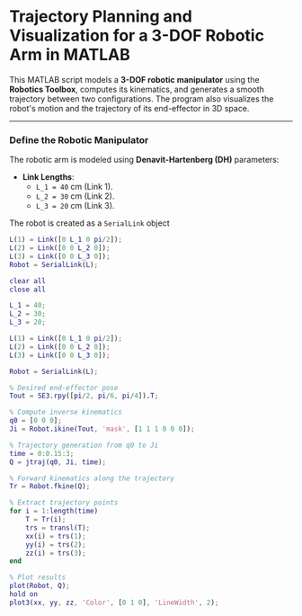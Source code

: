 # Trajectory Planning and Visualization for a 3-DOF Robotic Arm in MATLAB

This MATLAB script models a **3-DOF robotic manipulator** using the **Robotics Toolbox**, computes its kinematics, and generates a smooth trajectory between two configurations. 
The program also visualizes the robot's motion and the trajectory of its end-effector in 3D space.

---

### **Define the Robotic Manipulator**
The robotic arm is modeled using **Denavit-Hartenberg (DH)** parameters:
- **Link Lengths**:
  - `L_1 = 40` cm (Link 1).  
  - `L_2 = 30` cm (Link 2).  
  - `L_3 = 20` cm (Link 3).  

The robot is created as a `SerialLink` object
```matlab
L(1) = Link([0 L_1 0 pi/2]);
L(2) = Link([0 0 L_2 0]);
L(3) = Link([0 0 L_3 0]);
Robot = SerialLink(L);
```
```matlab
clear all 
close all

L_1 = 40;
L_2 = 30;
L_3 = 20;

L(1) = Link([0 L_1 0 pi/2]);
L(2) = Link([0 0 L_2 0]);
L(3) = Link([0 0 L_3 0]);

Robot = SerialLink(L);

% Desired end-effector pose
Tout = SE3.rpy([pi/2, pi/6, pi/4]).T;

% Compute inverse kinematics
q0 = [0 0 0];
Ji = Robot.ikine(Tout, 'mask', [1 1 1 0 0 0]);

% Trajectory generation from q0 to Ji
time = 0:0.15:3;
Q = jtraj(q0, Ji, time);

% Forward kinematics along the trajectory
Tr = Robot.fkine(Q);

% Extract trajectory points
for i = 1:length(time)
    T = Tr(i);
    trs = transl(T);
    xx(i) = trs(1);
    yy(i) = trs(2);
    zz(i) = trs(3);
end

% Plot results
plot(Robot, Q);
hold on 
plot3(xx, yy, zz, 'Color', [0 1 0], 'LineWidth', 2);
